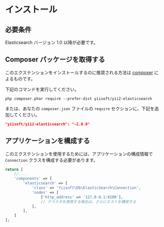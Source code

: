 インストール
============

## 必要条件

Elasticsearch バージョン 1.0 以降が必要です。

## Composer パッケージを取得する

このエクステンションをインストールするのに推奨される方法は [composer](https://getcomposer.org/download/) によるものです。

下記のコマンドを実行してください。

```
php composer.phar require --prefer-dist yiisoft/yii2-elasticsearch
```

または、あなたの `composer.json` ファイルの `require` セクションに、下記を追加してください。

```json
"yiisoft/yii2-elasticsearch": "~2.0.0"
```

## アプリケーションを構成する

このエクステンションを使用するためには、アプリケーションの構成情報で `Connection` クラスを構成する必要があります。

```php
return [
    //....
    'components' => [
        'elasticsearch' => [
            'class' => 'Yiisoft\Db\ElasticSearch\Connection',
            'nodes' => [
                ['http_address' => '127.0.0.1:9200'],
                // クラスタを使用する場合は、さらにホストを構成する
            ],
        ],
    ]
];
```
